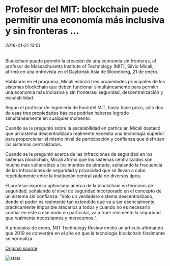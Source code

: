 # Profesor del MIT: blockchain puede permitir una economía más inclusiva y sin fronteras ...

###### 2019-01-21 13:01

Blockchain puede permitir la creación de una economía sin fronteras, el profesor de Massachusetts Institute of Technology (MIT), Silvio Micali, afirmó en una entrevista en el Daybreak Asia de Bloomberg, 21 de enero.

Hablando en el programa, Micali esbozó tres propiedades principales de los sistemas blockchain que deben funcionar simultáneamente para permitir una economía más inclusiva y sin fronteras: seguridad, descentralización y escalabilidad.

Según el profesor de ingeniería de Ford del MIT, hasta hace poco, sólo dos de esas tres propiedades básicas podrían haberse logrado simultáneamente en cualquier momento.

Cuando se le preguntó sobre la escalabilidad en particular, Micali destacó que un sistema descentralizado realmente necesita una tecnología superior para proporcionar el mismo nivel de participación y confianza que disfrutan los sistemas centralizados.

Cuando se le preguntó acerca de las infracciones de seguridad en los sistemas blockchain, Micali afirmó que los sistemas centralizados son mucho más vulnerables a los intentos de piratería, señalando la frecuencia de las infracciones de seguridad y privacidad que se llevan a cabo repetidamente entre la institución centralizada de diversos tipos.

El profesor expresó optimismo acerca de la blockchain en términos de seguridad, señalando el nivel de seguridad incorporado en el concepto de un sistema sin confianza: "sólo un verdadero sistema descentralizado, donde el poder es realmente tan extendido que va a ser esencialmente prácticamente imposible atacarlos a todos y cuando no es necesario confiar en este o ese nodo en particular, va a traer realmente la seguridad que realmente necesitamos y merecemos ".

A principios de enero, MIT Technology Review emitió un artículo afirmando que 2019 se convertirá en el año en que la tecnología blockchain finalmente se normaliza.

[Original source](https://cointelegraph.com/news/mit-professor-blockchain-can-allow-for-more-inclusive-borderless-economy)

![stats](https://c.statcounter.com/11760860/0/a89fa40b/1/ "stats")